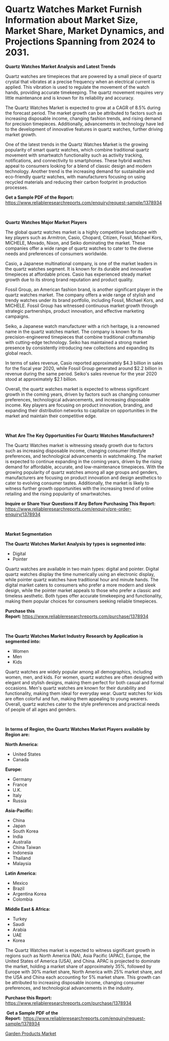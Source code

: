 <p><h1>Quartz Watches Market Furnish Information about Market Size, Market Share, Market Dynamics, and Projections Spanning from 2024 to 2031.</h1></p><p><strong>Quartz Watches Market Analysis and Latest Trends</strong></p>
<p><p>Quartz watches are timepieces that are powered by a small piece of quartz crystal that vibrates at a precise frequency when an electrical current is applied. This vibration is used to regulate the movement of the watch hands, providing accurate timekeeping. The quartz movement requires very little maintenance and is known for its reliability and accuracy.</p><p>The Quartz Watches Market is expected to grow at a CAGR of 8.5% during the forecast period. The market growth can be attributed to factors such as increasing disposable income, changing fashion trends, and rising demand for precision timepieces. Additionally, advancements in technology have led to the development of innovative features in quartz watches, further driving market growth.</p><p>One of the latest trends in the Quartz Watches Market is the growing popularity of smart quartz watches, which combine traditional quartz movement with smartwatch functionality such as activity tracking, notifications, and connectivity to smartphones. These hybrid watches appeal to consumers looking for a blend of classic design and modern technology. Another trend is the increasing demand for sustainable and eco-friendly quartz watches, with manufacturers focusing on using recycled materials and reducing their carbon footprint in production processes.</p></p>
<p><strong>Get a Sample PDF of the Report:&nbsp;</strong> <a href="https://www.reliableresearchreports.com/enquiry/request-sample/1378934">https://www.reliableresearchreports.com/enquiry/request-sample/1378934</a></p>
<p>&nbsp;</p>
<p><strong>Quartz Watches Major Market Players</strong></p>
<p><p>The global quartz watches market is a highly competitive landscape with key players such as Armitron, Casio, Chopard, Citizen, Fossil, Michael Kors, MICHELE, Movado, Nixon, and Seiko dominating the market. These companies offer a wide range of quartz watches to cater to the diverse needs and preferences of consumers worldwide.</p><p>Casio, a Japanese multinational company, is one of the market leaders in the quartz watches segment. It is known for its durable and innovative timepieces at affordable prices. Casio has experienced steady market growth due to its strong brand reputation and product quality.</p><p>Fossil Group, an American fashion brand, is another significant player in the quartz watches market. The company offers a wide range of stylish and trendy watches under its brand portfolio, including Fossil, Michael Kors, and MICHELE. Fossil Group has witnessed continuous market growth through strategic partnerships, product innovation, and effective marketing campaigns.</p><p>Seiko, a Japanese watch manufacturer with a rich heritage, is a renowned name in the quartz watches market. The company is known for its precision-engineered timepieces that combine traditional craftsmanship with cutting-edge technology. Seiko has maintained a strong market presence by consistently introducing new collections and expanding its global reach.</p><p>In terms of sales revenue, Casio reported approximately $4.3 billion in sales for the fiscal year 2020, while Fossil Group generated around $2.2 billion in revenue during the same period. Seiko's sales revenue for the year 2020 stood at approximately $2.1 billion.</p><p>Overall, the quartz watches market is expected to witness significant growth in the coming years, driven by factors such as changing consumer preferences, technological advancements, and increasing disposable income. Key players are focusing on product innovation, branding, and expanding their distribution networks to capitalize on opportunities in the market and maintain their competitive edge.</p></p>
<p>&nbsp;</p>
<p><strong>What Are The Key Opportunities For Quartz Watches Manufacturers?</strong></p>
<p><p>The Quartz Watches market is witnessing steady growth due to factors such as increasing disposable income, changing consumer lifestyle preferences, and technological advancements in watchmaking. The market is expected to continue expanding in the coming years, driven by the rising demand for affordable, accurate, and low-maintenance timepieces. With the growing popularity of quartz watches among all age groups and genders, manufacturers are focusing on product innovation and design aesthetics to cater to evolving consumer tastes. Additionally, the market is likely to witness further growth opportunities with the increasing trend of online retailing and the rising popularity of smartwatches.</p></p>
<p><strong>Inquire or Share Your Questions If Any Before Purchasing This Report:</strong> <a href="https://www.reliableresearchreports.com/enquiry/pre-order-enquiry/1378934">https://www.reliableresearchreports.com/enquiry/pre-order-enquiry/1378934</a></p>
<p>&nbsp;</p>
<p><strong>Market Segmentation</strong></p>
<p><strong>The Quartz Watches Market Analysis by types is segmented into:</strong></p>
<p><ul><li>Digital</li><li>Pointer</li></ul></p>
<p><p>Quartz watches are available in two main types: digital and pointer. Digital quartz watches display the time numerically using an electronic display, while pointer quartz watches have traditional hour and minute hands. The digital market caters to consumers who prefer a more modern and sleek design, while the pointer market appeals to those who prefer a classic and timeless aesthetic. Both types offer accurate timekeeping and functionality, making them popular choices for consumers seeking reliable timepieces.</p></p>
<p><strong>Purchase this Report:&nbsp;</strong><a href="https://www.reliableresearchreports.com/purchase/1378934">https://www.reliableresearchreports.com/purchase/1378934</a></p>
<p>&nbsp;</p>
<p><strong>The Quartz Watches Market Industry Research by Application is segmented into:</strong></p>
<p><ul><li>Women</li><li>Men</li><li>Kids</li></ul></p>
<p><p>Quartz watches are widely popular among all demographics, including women, men, and kids. For women, quartz watches are often designed with elegant and stylish designs, making them perfect for both casual and formal occasions. Men's quartz watches are known for their durability and functionality, making them ideal for everyday wear. Quartz watches for kids are often colorful and fun, making them appealing to young wearers. Overall, quartz watches cater to the style preferences and practical needs of people of all ages and genders.</p></p>
<p>&nbsp;</p>
<p><strong>In terms of Region, the Quartz Watches Market Players available by Region are:</strong></p>
<p>
    <p> <strong> North America: </strong>
        <ul>
            <li>United States</li>
            <li>Canada</li>
        </ul>
        </p> 
    <p> <strong> Europe: </strong>
        <ul>
            <li>Germany</li>
            <li>France</li>
            <li>U.K.</li>
            <li>Italy</li>
            <li>Russia</li>
        </ul>
        </p> 
    <p> <strong> Asia-Pacific: </strong>
        <ul>
            <li>China</li>
            <li>Japan</li>
            <li>South Korea</li>
            <li>India</li>
            <li>Australia</li>
            <li>China Taiwan</li>
            <li>Indonesia</li>
            <li>Thailand</li>
            <li>Malaysia</li>
        </ul>
        </p> 
    <p> <strong> Latin America: </strong>
        <ul>
            <li>Mexico</li>
            <li>Brazil</li>
            <li>Argentina Korea</li>
            <li>Colombia</li>
        </ul>
        </p> 
    <p> <strong> Middle East & Africa: </strong>
        <ul>
            <li>Turkey</li>
            <li>Saudi</li>
            <li>Arabia</li>
            <li>UAE</li>
            <li>Korea</li>
        </ul>
    </p>
    </p>
<p><p>The Quartz Watches market is expected to witness significant growth in regions such as North America (NA), Asia Pacific (APAC), Europe, the United States of America (USA), and China. APAC is projected to dominate the market, holding a market share of approximately 35%, followed by Europe with 30% market share, North America with 25% market share, and the USA and China each accounting for 5% market share. This growth can be attributed to increasing disposable income, changing consumer preferences, and technological advancements in the industry.</p></p>
<p><strong>Purchase this Report: </strong><a href="https://www.reliableresearchreports.com/purchase/1378934">https://www.reliableresearchreports.com/purchase/1378934</a></p>
<p>&nbsp;<strong>Get a Sample PDF of the Report:&nbsp;&nbsp;</strong><a href="https://www.reliableresearchreports.com/enquiry/request-sample/1378934">https://www.reliableresearchreports.com/enquiry/request-sample/1378934</a></p>
<p><strong></strong></p>
<p><p><a href="https://ivy-potential-64b.notion.site/Garden-Products-Market-Share-Market-New-Trends-Analysis-Report-By-Type-By-Application-By-End-use-6a905494e6ee486a8a508fc171e20fdb">Garden Products Market</a></p></p>